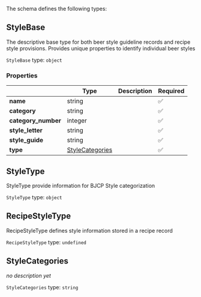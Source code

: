 The schema defines the following types:

## StyleBase

The descriptive base type for both beer style guideline records and recipe style provisions. Provides unique properties to identify individual beer styles

`StyleBase` type: `object`

### Properties

|   |Type|Description|Required|
|---|----|-----------|--------|
| **name** | string|  | :white_check_mark: |
| **category** | string|  | :white_check_mark: |
| **category_number** | integer|  | :white_check_mark: |
| **style_letter** | string|  | :white_check_mark: |
| **style_guide** | string|  | :white_check_mark: |
| **type** | [StyleCategories](#stylecategories)|  | :white_check_mark: |

## StyleType

StyleType provide information for BJCP Style categorization

`StyleType` type: `object`


## RecipeStyleType

RecipeStyleType defines style information stored in a recipe record

`RecipeStyleType` type: `undefined`


## StyleCategories

*no description yet*

`StyleCategories` type: `string`


